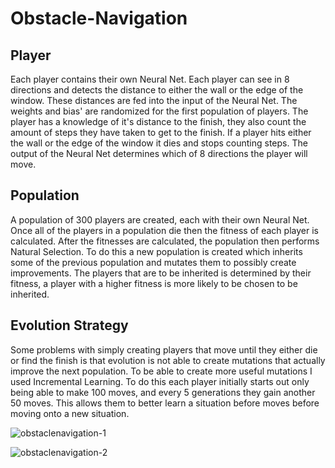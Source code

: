 # Obstacle-Navigation
## Player
Each player contains their own Neural Net. Each player can see in 8 directions and detects the distance to either the wall or the edge of the window. These distances are fed into the input of the Neural Net. The weights and bias' are randomized for the first population of players. The player has a knowledge of it's distance to the finish, they also count the amount of steps they have taken to get to the finish. If a player hits either the wall or the edge of the window it dies and stops counting steps. The output of the Neural Net determines which of 8 directions the player will move.

## Population
A population of 300 players are created, each with their own Neural Net. Once all of the players in a population die then the fitness of each player is calculated. After the fitnesses are calculated, the population then performs Natural Selection. To do this a new population is created which inherits some of the previous population and mutates them to possibly create improvements. The players that are to be inherited is determined by their fitness, a player with a higher fitness is more likely to be chosen to be inherited.

## Evolution Strategy
Some problems with simply creating players that move until they either die or find the finish is that evolution is not able to create mutations that actually improve the next population. To be able to create more useful mutations I used Incremental Learning. To do this each player initially starts out only being able to make 100 moves, and every 5 generations they gain another 50 moves. This allows them to better learn a situation before moves before moving onto a new situation.

![obstaclenavigation-1](https://user-images.githubusercontent.com/36581610/47600686-496b7880-d993-11e8-866e-0defac0e6432.gif)

![obstaclenavigation-2](https://user-images.githubusercontent.com/36581610/47607221-3389a200-d9eb-11e8-89fb-a9b07a38e714.gif)


